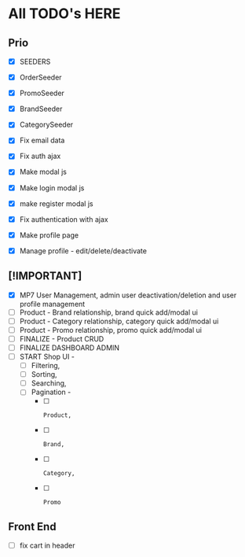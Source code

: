 # All TODO's HERE

## Prio

- [x] SEEDERS
- [x] OrderSeeder
- [x] PromoSeeder
- [x] BrandSeeder
- [x] CategorySeeder

- [x] Fix email data
- [x] Fix auth ajax
- [x] Make modal js
- [x] Make login modal js
- [x] make register modal js
- [x] Fix authentication with ajax
- [x] Make profile page
- [x] Manage profile - edit/delete/deactivate

## [!IMPORTANT]

- [x] MP7 User Management, admin user deactivation/deletion and user profile management
- [ ] Product - Brand relationship, brand quick add/modal ui
- [ ] Product - Category relationship, category quick add/modal ui
- [ ] Product - Promo relationship, promo quick add/modal ui
- [ ] FINALIZE - Product CRUD
- [ ] FINALIZE DASHBOARD ADMIN
- [ ] START Shop UI -
  - [ ] Filtering,
  - [ ] Sorting,
  - [ ] Searching,
  - [ ] Pagination -
    - [ ]     Product,
    - [ ]     Brand,
    - [ ]     Category,
    - [ ]     Promo

## Front End

- [ ] fix cart in header
